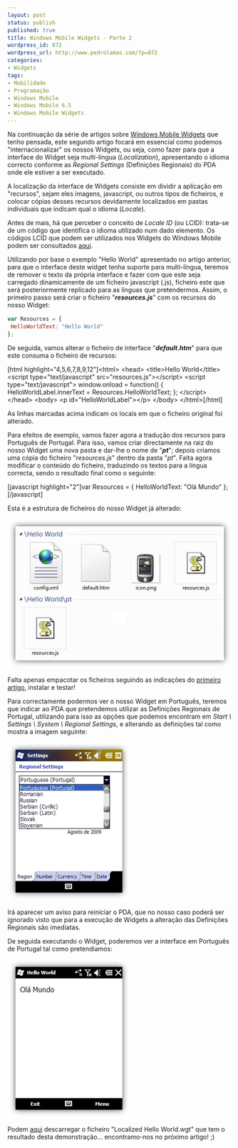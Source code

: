 ```yaml
---
layout: post
status: publish
published: true
title: Windows Mobile Widgets - Parte 2
wordpress_id: 872
wordpress_url: http://www.pedrolamas.com/?p=872
categories:
- Widgets
tags:
- Mobilidade
- Programação
- Windows Mobile
- Windows Mobile 6.5
- Windows Mobile Widgets
---
```

Na continuação da série de artigos sobre [Windows Mobile Widgets](/tag/windows-mobile-widgets/) que tenho pensada, este segundo artigo focará em essencial como podemos "internacionalizar" os nossos Widgets, ou seja, como fazer para que a interface do Widget seja multi-língua (*Localization*), apresentando o idioma correcto conforme as *Regional Settings* (Definições Regionais) do PDA onde ele estiver a ser executado.

A localização da interface de Widgets consiste em dividir a aplicação em "recursos", sejam eles imagens, javascript, ou outros tipos de ficheiros, e colocar cópias desses recursos devidamente localizados em pastas individuais que indicam qual o idioma (*Locale*).

Antes de mais, há que perceber o conceito de *Locale ID* (ou LCID): trata-se de um código que identifica o idioma utilizado num dado elemento. Os códigos LCID que podem ser utilizados nos Widgets do Windows Mobile podem ser consultados [aqui](http://msdn.microsoft.com/en-us/goglobal/bb896001.aspx).

Utilizando por base o exemplo "Hello World" apresentado no artigo anterior, para que o interface deste widget tenha suporte para multi-língua, teremos de remover o texto da própria interface e fazer com que este seja carregado dinamicamente de um ficheiro javascript (.js), ficheiro este que será posteriormente replicado para as línguas que pretendermos. Assim, o primeiro passo será criar o ficheiro "***resources.js***" com os recursos do nosso Widget:

```javascript
var Resources = {
 HelloWorldText: "Hello World"
};
```

De seguida, vamos alterar o ficheiro de interface "***default.htm***" para que este consuma o ficheiro de recursos:

[html highlight="4,5,6,7,8,9,12"]\<html\> \<head\> \<title\>Hello World\</title\> \<script type="text/javascript" src="resources.js"\>\</script\> \<script type="text/javascript"\> window.onload = function() { HelloWorldLabel.innerText = Resources.HelloWorldText; }; \</script\> \</head\> \<body\> \<p id="HelloWorldLabel"\>\</p\> \</body\> \</html\>[/html]

As linhas marcadas acima indicam os locais em que o ficheiro original foi alterado.

Para efeitos de exemplo, vamos fazer agora a tradução dos recursos para Português de Portugal. Para isso, vamos criar directamente na raiz do nosso Widget uma nova pasta e dar-lhe o nome de "***pt***"; depois criamos uma cópia do ficheiro "*resources.js*" dentro da pasta "*pt*". Falta agora modificar o conteúdo do ficheiro, traduzindo os textos para a língua correcta, sendo o resultado final como o seguinte:

[javascript highlight="2"]var Resources = { HelloWorldText: "Olá Mundo" };[/javascript]

Esta é a estrutura de ficheiros do nosso Widget já alterado:

![Hello World localized files](/wp-content/uploads/2009/08/Hello-World-localized-files.jpg "Hello World localized files")

Falta apenas empacotar os ficheiros seguindo as indicações do [primeiro artigo](/2009/07/25/windows-mobile-widgets-parte-1/), instalar e testar!

Para correctamente podermos ver o nosso Widget em Português, teremos que indicar ao PDA que pretendemos utilizar as Definições Regionais de Portugal, utilizando para isso as opções que podemos encontram em *Start \\ Settings \\ System \\ Regional Settings*, e alterando as definições tal como mostra a imagem seguinte:

[![Regional Settings](/wp-content/uploads/2009/08/Regional-Settings.jpg "Regional Settings")](/wp-content/uploads/2009/08/Regional-Settings.jpg)

Irá aparecer um aviso para reiniciar o PDA, que no nosso caso poderá ser ignorado visto que para a execução de Widgets a alteração das Definições Regionais são imediatas.

De seguida executando o Widget, poderemos ver a interface em Português de Portugal tal como pretendiamos:

[![Hello World Widget running localized](/wp-content/uploads/2009/08/Hello-World-Widget-running-localized.jpg "Hello World Widget running localized")](/wp-content/uploads/2009/08/Hello-World-Widget-running-localized.jpg)

Podem [aqui](/2009/07/25/windows-mobile-widgets-parte-2/localized-hello-world/) descarregar o ficheiro "Localized Hello World.wgt" que tem o resultado desta demonstração... encontramo-nos no próximo artigo! ;)
